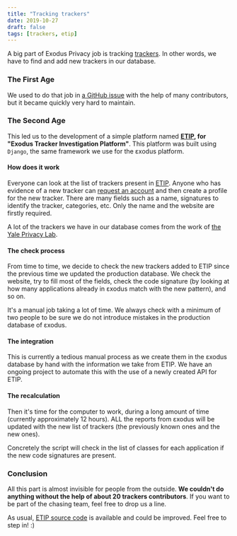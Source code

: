 ```yaml
---
title: "Tracking trackers"
date: 2019-10-27
draft: false
tags: [trackers, etip]
---
```


A big part of Exodus Privacy job is tracking [trackers](https://reports.exodus-privacy.eu.org/en/info/trackers/). In other words, we have to find and add new trackers in our database.

### The First Age

We used to do that job in [a GitHub issue](https://github.com/Exodus-Privacy/exodus/issues/40)  with the help of many contributors, but it became quickly very hard to maintain.

### The Second Age

This led us to the development of a simple platform named **[ETIP](https://etip.exodus-privacy.eu.org), for "Exodus Tracker Investigation Platform"**. This platform was built using `Django`, the same framework we use for the εxodus platform.

#### How does it work

Everyone can look at the list of trackers present in [ETIP](https://etip.exodus-privacy.eu.org). Anyone who has evidence of a new tracker can [request an account](https://github.com/Exodus-Privacy/etip#contribute-to-the-identification-of-trackers) and then create a profile for the new tracker. There are many fields such as a name, signatures to identify the tracker, categories, etc. Only the name and the website are firstly required.

A lot of the trackers we have in our database comes from the work of [the Yale Privacy Lab](https://github.com/YalePrivacyLab/tracker-profiles).

#### The check process

From time to time, we decide to check the new trackers added to ETIP since the previous time we updated the production database. We check the  website, try to fill most of the fields, check the code signature (by looking at how many applications already in εxodus match with the new pattern), and so on.

It's a manual job taking a lot of time. We always check with a minimum of two people to be sure we do not introduce mistakes in the production database of εxodus.

#### The integration

This is currently a tedious manual process as we create them in the εxodus database by hand with the information we take from ETIP. We have an ongoing project to automate this with the use of a newly created API for ETIP.

#### The recalculation

Then it's time for the computer to work, during a long amount of time (currently approximately 12 hours). ALL the reports from εxodus will be updated with the new list of trackers (the previously known ones and the new ones).

Concretely the script will check in the list of classes for each application if the new code signatures are present.

### Conclusion

All this part is almost invisible for people from the outside. **We couldn't do anything without the help of about 20 trackers contributors**. If you want to be part of the chasing team, feel free to drop us a line.

As usual, [ETIP source code](https://github.com/Exodus-Privacy/etip) is available and could be improved. Feel free to step in! :)
